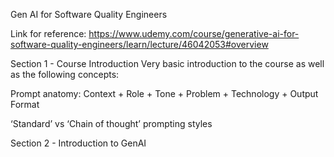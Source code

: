 Gen AI for Software Quality Engineers

Link for reference:
 https://www.udemy.com/course/generative-ai-for-software-quality-engineers/learn/lecture/46042053#overview

Section 1 - Course Introduction
Very basic introduction to the course as well as the following concepts:

Prompt anatomy:
Context +
Role +
Tone +
Problem +
Technology +
Output Format

‘Standard’ vs ‘Chain of thought’ prompting styles

Section 2 - Introduction to GenAI
